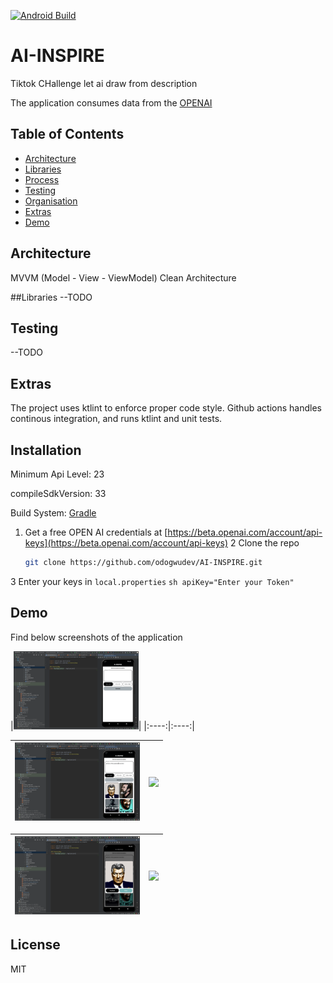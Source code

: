 [![Android Build](https://github.com/jawnpaul/patmore-android/actions/workflows/android_build.yml/badge.svg)](https://github.com/odogwudev/AI-INSPIRE/actions/workflows/android_build.yml)
# AI-INSPIRE
Tiktok CHallenge let ai draw from description

The application consumes data from the [OPENAI](https://beta.openai.com/)

## Table of Contents

- [Architecture](#architecture)
- [Libraries](#libraries)
- [Process](#process)
- [Testing](#testing)
- [Organisation](#organisation)
- [Extras](#extras)
- [Demo](#demo)


## Architecture 
MVVM (Model - View - ViewModel) Clean Architecture


##Libraries
--TODO

## Testing
--TODO


## Extras
The project uses ktlint to enforce proper code style. Github actions handles continous integration, and runs ktlint and unit tests.



## Installation

Minimum Api Level: 23

compileSdkVersion: 33

Build System: [Gradle](https://gradle.org/)

1. Get a free OPEN AI credentials at [https://beta.openai.com/account/api-keys](https://beta.openai.com/account/api-keys)
2 Clone the repo
   ```sh
   git clone https://github.com/odogwudev/AI-INSPIRE.git
   ```
3 Enter your keys in `local.properties`
   `sh
   apiKey="Enter your Token"
    `

## Demo
Find below screenshots of the application

|<img src="https://raw.githubusercontent.com/odogwudev/AI-INSPIRE/master/photos/photo1.png" width=200/>|
|:----:|:----:|

|<img src="https://raw.githubusercontent.com/odogwudev/AI-INSPIRE/master/photos/photo2.png" width=200/>|<img src="https://user-images.githubusercontent.com/29982834/188142088-ad44a9c1-e817-42b9-9e31-dc7f596c3da4.png" width=200/>|
|:----:|:----:|

|<img src="https://raw.githubusercontent.com/odogwudev/AI-INSPIRE/master/photos/photo3.png" width=200/>|<img src="https://user-images.githubusercontent.com/29982834/188142311-1fea4204-cb68-4a3c-b3ac-60de6b54ca40.png" width=200/>|
|:----:|:----:|

## License

MIT


